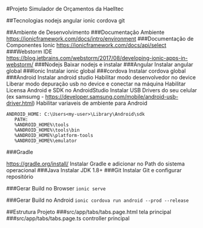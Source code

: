 #Projeto
Simulador de Orçamentos da Haelltec

##Tecnologias
nodejs
angular
ionic
cordova
git

##Ambiente de Desenvolvimento
###Documentação Ambiente
https://ionicframework.com/docs/intro/environment
###Documentação de Componentes Ionic
https://ionicframework.com/docs/api/select
###Webstorm IDE
https://blog.jetbrains.com/webstorm/2017/08/developing-ionic-apps-in-webstorm/
###Nodejs
Baixar nodejs e instalar
###Angular
Instalar angular global
###Ionic
Instalar ionic global
###cordova
Instalar cordova global
###Android
Instalar android studio
Habilitar modo desenvolvedor no device 
Liberar modo depuração usb no device e conectar na máquina
Habilitar Licensa Android e SDK no AndroidStudio
Instalar USB Drivers do seu celular (ex samsumg - https://developer.samsung.com/mobile/android-usb-driver.html)
Habilitar variaveis de ambiente para Android
```
ANDROID_HOME: C:\Users<my-user>\Library\Android\sdk
   PATH:
   %ANDROID_HOME%\tools
   %ANDROID_HOME%\tools\bin
   %ANDROID_HOME%\platform-tools
   %ANDROID_HOME%\emulator
```

###Gradle

https://gradle.org/install/
Instalar Gradle e adicionar no Path do sistema operacional
###Java
Instalar JDK 1.8+
###Git
Instalar Git e configurar repositório

###Gerar Build no Browser
```ionic serve```

###Gerar Build no Android
```ionic cordova run android --prod --release```

##Estrutura Projeto
###src/app/tabs/tabs.page.html 
tela principal
``` ```
###src/app/tabs/tabs.page.ts
controller principal
